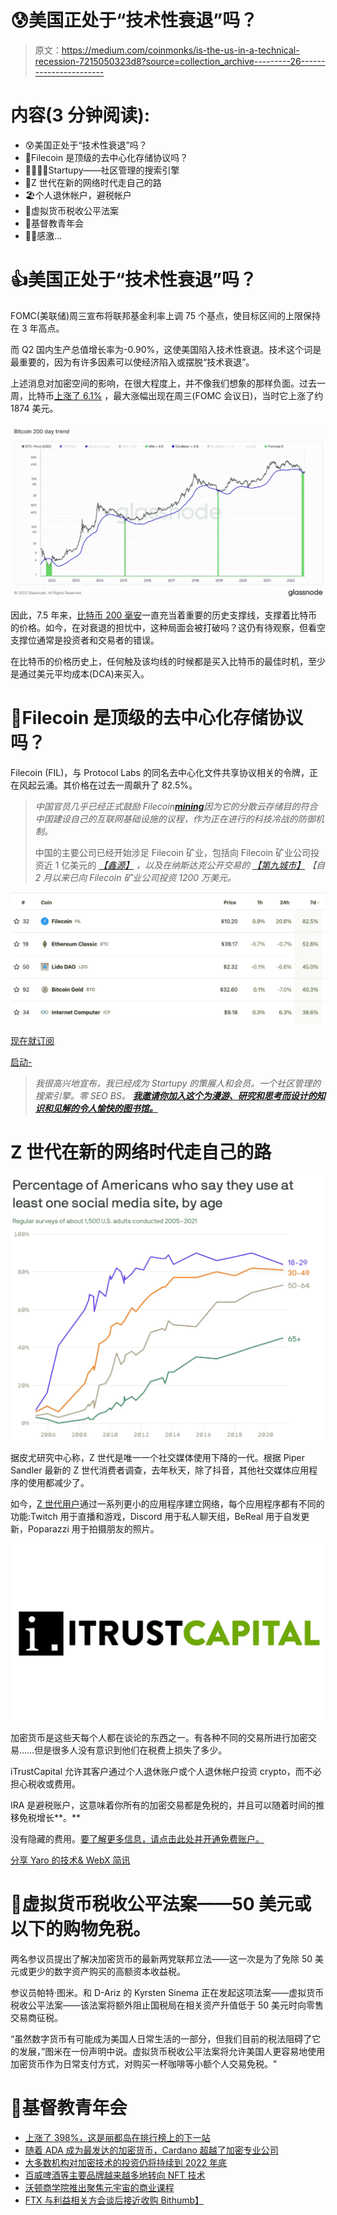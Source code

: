 # 😰美国正处于“技术性衰退”吗？

> 原文：<https://medium.com/coinmonks/is-the-us-in-a-technical-recession-7215050323d8?source=collection_archive---------26----------------------->

# 内容(3 分钟阅读):

*   😰美国正处于“技术性衰退”吗？
*   💾Filecoin 是顶级的去中心化存储协议吗？
*   👨‍👩‍👧‍👧Startupy——社区管理的搜索引擎
*   👀Z 世代在新的网络时代走自己的路
*   🏖️个人退休帐户，避税帐户
*   🧾虚拟货币税收公平法案
*   📰基督教青年会
*   🙏🏻感激…

# 👍美国正处于“技术性衰退”吗？

FOMC(美联储)周三宣布将联邦基金利率上调 75 个基点，使目标区间的上限保持在 3 年高点。

而 Q2 国内生产总值增长率为-0.90%，这使美国陷入技术性衰退。技术这个词是最重要的，因为有许多因素可以使经济陷入或摆脱“技术衰退”。

上述消息对加密空间的影响，在很大程度上，并不像我们想象的那样负面。过去一周，比特币[上涨了 6.1%](http://coingecko.com/) ，最大涨幅出现在周三(FOMC 会议日)，当时它上涨了约 1874 美元。

![](img/9673520b7ac4fe2de69bafb472d631fc.png)

因此，7.5 年来，[比特币 200 毫安](https://substackcdn.com/image/fetch/f_auto,q_auto:good,fl_progressive:steep/https%3A%2F%2Fbucketeer-e05bbc84-baa3-437e-9518-adb32be77984.s3.amazonaws.com%2Fpublic%2Fimages%2Fa0817df9-d568-43d6-a6f9-056f8d57c6ea_1800x1013.png?utm_source=substack&utm_medium=email)一直充当着重要的历史支撑线，支撑着比特币的价格。如今，在对衰退的担忧中，这种局面会被打破吗？这仍有待观察，但看空支撑位通常是投资者和交易者的错误。

在比特币的价格历史上，任何触及该均线的时候都是买入比特币的最佳时机，至少是通过美元平均成本(DCA)来买入。

# 💾Filecoin 是顶级的去中心化存储协议吗？

Filecoin (FIL)，与 Protocol Labs 的同名去中心化文件共享协议相关的令牌，正在风起云涌。其价格在过去一周飙升了 82.5%。

> *中国官员几乎已经正式鼓励 Filecoin*[***mining***](https://decrypt.co/?post_type=post&p=5743)*因为它的分散云存储目的符合中国建设自己的互联网基础设施的议程，作为正在进行的科技冷战的防御机制。*
> 
> 中国的主要公司已经开始涉足 Filecoin 矿业，包括向 Filecoin 矿业公司投资近 1 亿美元的 [*【鑫源】*](https://news.8btc.com/xinyuan-technology-buys-580m-yuan-worth-of-filecoin-miners) *，以及在纳斯达克公开交易的* [*【第九城市】*](https://www.sohu.com/a/458133430_140434) *【自 2 月以来已向 Filecoin 矿业公司投资 1200 万美元。*

![](img/333063d33a60bf012184b29a8d8df84e.png)

[现在就订阅](https://yarocelis.substack.com/subscribe?utm_medium=web&utm_source=subscribe-widget&utm_content=66466305)

[启动-](https://beta.startupy.world/membership/?ref=yarocelis)

> *我很高兴地宣布，我已经成为 Startupy 的策展人和会员。一个社区管理的搜索引擎。零 SEO BS。* [***我邀请你加入这个为漫游、研究和思考而设计的知识和见解的令人愉快的图书馆。***](https://beta.startupy.world/membership/?ref=yarocelis)

# Z 世代在新的网络时代走自己的路

![](img/422d2fc34a547d7075e43f0b90209f3f.png)

据皮尤研究中心称，Z 世代是唯一一个社交媒体使用下降的一代。根据 Piper Sandler 最新的 Z 世代消费者调查，去年秋天，除了抖音，其他社交媒体应用程序的使用都减少了。

如今，[Z 世代用户](https://www.axios.com/2022/07/26/gen-z-social-media-tiktok-discord-facebook)通过一系列更小的应用程序建立网络，每个应用程序都有不同的功能:Twitch 用于直播和游戏，Discord 用于私人聊天组，BeReal 用于自发更新，Poparazzi 用于拍摄朋友的照片。

![](img/b02f63dd728b79ddda8abd5b7e91d305.png)

加密货币是这些天每个人都在谈论的东西之一。有各种不同的交易所进行加密交易……但是很多人没有意识到他们在税费上损失了多少。

iTrustCapital 允许其客户通过个人退休账户或个人退休帐户投资 crypto，而不必担心税收或费用。

IRA 是避税账户，这意味着你所有的加密交易都是免税的，并且可以随着时间的推移免税增长**。**

没有隐藏的费用。[要了解更多信息，请点击此处并开通免费账户。](https://itrustcapital.com/referral100?utm_source=partner&utm_medium=youtube&utm_campaign=partner637&oid=10&affid=637)

[分享 Yaro 的技术& WebX 简讯](https://yarocelis.substack.com/?utm_source=substack&utm_medium=email&utm_content=share&action=share)

# 🧾虚拟货币税收公平法案——50 美元或以下的购物免税。

两名参议员提出了解决加密货币的最新两党联邦立法——这一次是为了免除 50 美元或更少的数字资产购买的高额资本收益税。

参议员帕特·图米。和 D-Ariz 的 Kyrsten Sinema 正在发起这项法案——虚拟货币税收公平法案——该法案将额外阻止国税局在相关资产升值低于 50 美元时向零售交易商征税。

“虽然数字货币有可能成为美国人日常生活的一部分，但我们目前的税法阻碍了它的发展，”图米在一份声明中说。虚拟货币税收公平法案将允许美国人更容易地使用加密货币作为日常支付方式，对购买一杯咖啡等小额个人交易免税。"

# 📰基督教青年会

*   [上涨了 398%，这是丽都岛在排行榜上的下一站](https://ambcrypto.com/up-by-398-heres-whats-next-for-lido-dao-on-the-charts/)
*   [随着 ADA 成为最发达的加密货币，Cardano 超越了加密专业公司](https://zycrypto.com/cardano-outpacing-crypto-majors-as-ada-reigns-as-the-most-developed-cryptocurrency/)
*   [大多数机构对加密技术的投资仍将持续到 2022 年底](https://cryptopotato.com/most-institutional-investment-in-crypto-is-still-late-in-2022-opinion/)
*   [百威啤酒等主要品牌越来越多地转向 NFT 技术](https://www.cryptoglobe.com/latest/2022/07/major-brands-such-as-budweiser-are-increasingly-turning-to-nft-technology/)
*   [沃顿商学院推出聚焦元宇宙的商业课程](https://www.theblock.co/post/159723/wharton-school-launches-metaverse-focused-business-course?utm_source=cryptopanic&utm_medium=rss)
*   [FTX 与利益相关方会谈后接近收购 Bithumb】](https://beincrypto.com/ftx-close-to-acquiring-bithumb-after-talks-with-stakeholder/)
